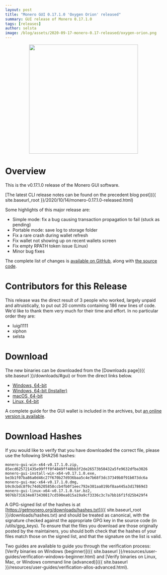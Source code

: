 ```yaml
---
layout: post
title: "Monero GUI 0.17.1.0 'Oxygen Orion' released"
summary: GUI release of Monero 0.17.1.0
tags: [releases]
author: selsta
image: /blog/assets/2020-09-17-monero-0.17-released/oxygen-orion.png
---
```


<div align="center">
    <img src="{{ page.image }}" width="350px">
</div>

# Overview

This is the v0.17.1.0 release of the Monero GUI software.

[The latest CLI release notes can be found on the precedent blog post]({{ site.baseurl_root }}/2020/10/14/monero-0.17.1.0-released.html)

Some highlights of this major release are:

- Simple mode: fix a bug causing transaction propagation to fail (stuck as pending)
- Portable mode: save log to storage folder
- Fix a rare crash during wallet refresh
- Fix wallet not showing up on recent wallets screen
- Fix empty RPATH token issue (Linux)
- Minor bug fixes

The complete list of changes is [available on GitHub](https://github.com/monero-project/monero-gui/compare/v0.17.0.1...v0.17.1.0), along with [the source code](https://github.com/monero-project/monero-gui/tree/v0.17.1.0).

# Contributors for this Release

This release was the direct result of 3 people who worked, largely unpaid and altruistically, to put out 20 commits containing 186 new lines of code. We'd like to thank them very much for their time and effort. In no particular order they are:

- luigi1111
- xiphon
- selsta

# Download

The new binaries can be downloaded from the [Downloads page]({{ site.baseurl }}/downloads/#gui) or from the direct links below.

- [Windows, 64-bit](https://downloads.getmonero.org/gui/monero-gui-win-x64-v0.17.1.0.zip)
- [Windows, 64-bit (Installer)](https://downloads.getmonero.org/gui/monero-gui-install-win-x64-v0.17.1.0.exe)
- [macOS, 64-bit](https://downloads.getmonero.org/gui/monero-gui-mac-x64-v0.17.1.0.dmg)
- [Linux, 64-bit](https://downloads.getmonero.org/gui/monero-gui-linux-x64-v0.17.1.0.tar.bz2)

A complete guide for the GUI wallet is included in the archives, but [an online version is available](https://github.com/monero-ecosystem/monero-GUI-guide/blob/master/monero-GUI-guide.md).

# Download Hashes

If you would like to verify that you have downloaded the correct file, please use the following SHA256 hashes:

```
monero-gui-win-x64-v0.17.1.0.zip, 85ecd625721435e99fff0f4849ff40bb3f2de26573b50432a5fe9632dfba3026
monero-gui-install-win-x64-v0.17.1.0.exe, be3b1f07ba86a0d46c27f670b27d936baa5c4e7b68f3dc37349b8f91b073dc6a
monero-gui-mac-x64-v0.17.1.0.dmg, b9c0cbdc8f9c74d6205858ccb4fb0f1eec792e301aa819bf8aa445a3d17869d3
monero-gui-linux-x64-v0.17.1.0.tar.bz2, 9076b731634e073430817cd590ea015a19a9cf3336c3c7a7bb16f1fd25b429f4
```

A GPG-signed list of the hashes is at [https://getmonero.org/downloads/hashes.txt]({{ site.baseurl_root }}/downloads/hashes.txt) and should be treated as canonical, with the signature checked against the appropriate GPG key in the source code (in /utils/gpg_keys). To ensure that the files you download are those originally posted by the maintainers, you should both check that the hashes of your files match those on the signed list, and that the signature on the list is valid.

Two guides are available to guide you through the verification process: [Verify binaries on Windows (beginner)]({{ site.baseurl }}/resources/user-guides/verification-windows-beginner.html) and [Verify binaries on Linux, Mac, or Windows command line (advanced)]({{ site.baseurl }}/resources/user-guides/verification-allos-advanced.html).
